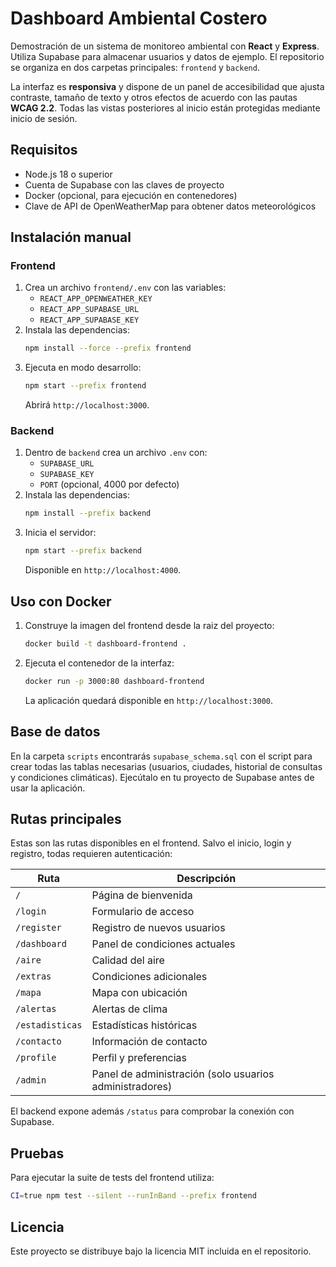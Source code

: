 # Dashboard Ambiental Costero

Demostración de un sistema de monitoreo ambiental con **React** y **Express**. Utiliza Supabase para almacenar usuarios y datos de ejemplo. El repositorio se organiza en dos carpetas principales: `frontend` y `backend`.

La interfaz es **responsiva** y dispone de un panel de accesibilidad que ajusta contraste, tamaño de texto y otros efectos de acuerdo con las pautas **WCAG&nbsp;2.2**. Todas las vistas posteriores al inicio están protegidas mediante inicio de sesión.

## Requisitos
- Node.js 18 o superior
- Cuenta de Supabase con las claves de proyecto
- Docker (opcional, para ejecución en contenedores)
- Clave de API de OpenWeatherMap para obtener datos meteorológicos

## Instalación manual
### Frontend
1. Crea un archivo `frontend/.env` con las variables:
   - `REACT_APP_OPENWEATHER_KEY`
   - `REACT_APP_SUPABASE_URL`
   - `REACT_APP_SUPABASE_KEY`
2. Instala las dependencias:
   ```bash
   npm install --force --prefix frontend
   ```
3. Ejecuta en modo desarrollo:
   ```bash
   npm start --prefix frontend
   ```
   Abrirá `http://localhost:3000`.

### Backend
1. Dentro de `backend` crea un archivo `.env` con:
   - `SUPABASE_URL`
   - `SUPABASE_KEY`
   - `PORT` (opcional, 4000 por defecto)
2. Instala las dependencias:
   ```bash
   npm install --prefix backend
   ```
3. Inicia el servidor:
   ```bash
   npm start --prefix backend
   ```
   Disponibl​e en `http://localhost:4000`.

## Uso con Docker
1. Construye la imagen del frontend desde la raiz del proyecto:
   ```bash
   docker build -t dashboard-frontend .
   ```
2. Ejecuta el contenedor de la interfaz:
   ```bash
   docker run -p 3000:80 dashboard-frontend
   ```
   La aplicación quedará disponible en `http://localhost:3000`.

## Base de datos
En la carpeta `scripts` encontrarás `supabase_schema.sql` con el script para crear todas las tablas necesarias (usuarios, ciudades, historial de consultas y condiciones climáticas). Ejecútalo en tu proyecto de Supabase antes de usar la aplicación.

## Rutas principales

Estas son las rutas disponibles en el frontend. Salvo el inicio, login y registro, todas requieren autenticación:

| Ruta | Descripción |
|------|-------------|
| `/` | Página de bienvenida |
| `/login` | Formulario de acceso |
| `/register` | Registro de nuevos usuarios |
| `/dashboard` | Panel de condiciones actuales |
| `/aire` | Calidad del aire |
| `/extras` | Condiciones adicionales |
| `/mapa` | Mapa con ubicación |
| `/alertas` | Alertas de clima |
| `/estadisticas` | Estadísticas históricas |
| `/contacto` | Información de contacto |
| `/profile` | Perfil y preferencias |
| `/admin` | Panel de administración (solo usuarios administradores) |

El backend expone además `/status` para comprobar la conexión con Supabase.

## Pruebas
Para ejecutar la suite de tests del frontend utiliza:
```bash
CI=true npm test --silent --runInBand --prefix frontend
```

## Licencia
Este proyecto se distribuye bajo la licencia MIT incluida en el repositorio.
